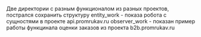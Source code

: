 Две директории с разным функционалом из разных проектов, пострался сохранить структуру
entity_work - показа робота с сущностями в проекте api.promrukav.ru
observer_work - показан пример работы функцинала оценки заказов из проекта b2b.promrukav.ru